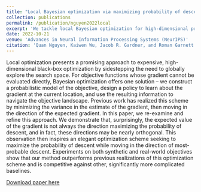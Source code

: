 ```yaml
---
title: "Local Bayesian optimization via maximizing probability of descent"
collection: publications
permalink: /publication/nguyen2022local
excerpt: 'We tackle local Bayesian optimization for high-dimensional problems and propose a novel and principled method maximizing the probability that we will make progres.'
date: 2022-10-21
venue: 'Advances in Neural Information Processing Systems (NeurIPS)'
citation: 'Quan Nguyen, Kaiwen Wu, Jacob R. Gardner, and Roman Garnett. Local Bayesian optimization via maximizing probability of descent. <i>Advances in Neural Information Processing Systems (NeurIPS)</i>, 2022.'
---
```

Local optimization presents a promising approach to expensive, high-dimensional black-box optimization by sidestepping the need to globally explore the search space.
For objective functions whose gradient cannot be evaluated directly, Bayesian optimization offers one solution – we construct a probabilistic model of the objective, design a policy to learn about the gradient at the current location, and use the resulting information to navigate the objective landscape.
Previous work has realized this scheme by minimizing the variance in the estimate of the gradient, then moving in the direction of the expected gradient.
In this paper, we re-examine and refine this approach.
We demonstrate that, surprisingly, the expected value of the gradient is not always the direction maximizing the probability of descent, and in fact, these directions may be nearly orthogonal.
This observation then inspires an elegant optimization scheme seeking to maximize the probability of descent while moving in the direction of most-probable descent.
Experiments on both synthetic and real-world objectives show that our method outperforms previous realizations of this optimization scheme and is competitive against other, significantly more complicated baselines.

[Download paper here](https://arxiv.org/abs/2210.11662)
